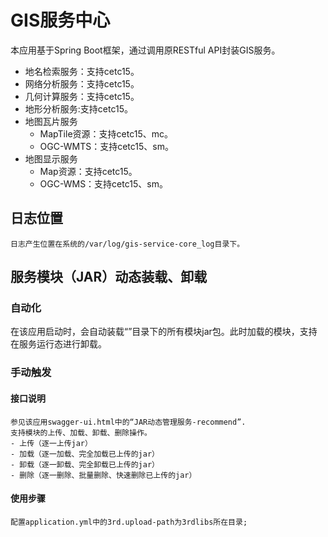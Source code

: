 # GIS服务中心
本应用基于Spring Boot框架，通过调用原RESTful API封装GIS服务。
- 地名检索服务：支持cetc15。
- 网络分析服务：支持cetc15。
- 几何计算服务：支持cetc15。
- 地形分析服务:支持cetc15。
- 地图瓦片服务
    - MapTile资源：支持cetc15、mc。
    - OGC-WMTS：支持cetc15、sm。
- 地图显示服务
    - Map资源：支持cetc15。
    - OGC-WMS：支持cetc15、sm。


## 日志位置
```
日志产生位置在系统的/var/log/gis-service-core_log目录下。
```

## 服务模块（JAR）动态装载、卸载

### 自动化
在该应用启动时，会自动装载“”目录下的所有模块jar包。此时加载的模块，支持在服务运行态进行卸载。 

### 手动触发
#### 接口说明
    参见该应用swagger-ui.html中的“JAR动态管理服务-recommend”.
    支持模块的上传、加载、卸载、删除操作。
    - 上传（逐一上传jar）
    - 加载（逐一加载、完全加载已上传的jar）
    - 卸载（逐一卸载、完全卸载已上传的jar）
    - 删除（逐一删除、批量删除、快速删除已上传的jar）

#### 使用步骤
    配置application.yml中的3rd.upload-path为3rdlibs所在目录;
    







